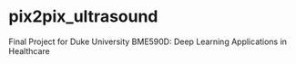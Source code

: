 # pix2pix_ultrasound
Final Project for Duke University BME590D: Deep Learning Applications in Healthcare

